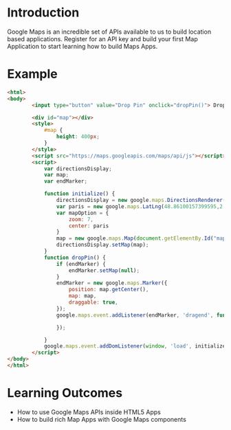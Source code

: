 # Introduction
Google Maps is an incredible set of APIs available to us to build location based applications. Register for an API key and build your
first Map Application to start learning how to build Maps Apps.

# Example

```html
<html>
<body>
		<input type="button" value="Drop Pin" onclick="dropPin()"> Drop a pin marker on the map <br>

		<div id="map"></div>
		<style>
			#map {
				height: 400px;
			}
		</style>
		<script src="https://maps.googleapis.com/maps/api/js"></script>
		<script>
			var directionsDisplay;
			var map;
			var endMarker;

			function initialize() {
				directionsDisplay = new google.maps.DirectionsRenderer();
				var paris = new google.maps.LatLng(48.86100157399595,2.335891842842086);
				var mapOption = {
					zoom: 7,
					center: paris
				}
				map = new google.maps.Map(document.getElementBy.Id("map"),mapOption);
				directionsDisplay.setMap(map);
			}
			function dropPin() {
				if (endMarker) {
					endMarker.setMap(null);
				}
				endMarker = new google.maps.Marker({
					position: map.getCenter(),
					map: map,
					draggable: true,
				});
				google.maps.event.addListener(endMarker, 'dragend', function() {

				});

			}
			google.maps.event.addDomListener(window, 'load', initialize);
		</script>
</body>
</html>
```

# Learning Outcomes
 * How to use Google Maps APIs inside HTML5 Apps
 * How to build rich Map Apps with Google Maps components

